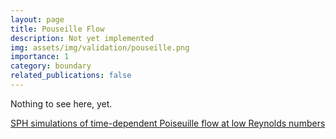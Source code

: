 ```yaml
---
layout: page
title: Pouseille Flow
description: Not yet implemented
img: assets/img/validation/pouseille.png
importance: 1
category: boundary
related_publications: false
---
```


Nothing to see here, yet.

[SPH simulations of time-dependent Poiseuille flow at low Reynolds numbers](https://www.sciencedirect.com/science/article/pii/S0021999103003437)
